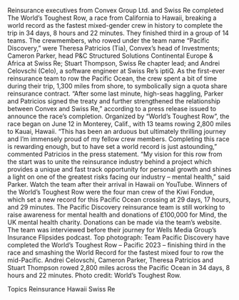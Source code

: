 Reinsurance executives from Convex Group Ltd. and Swiss Re completed The World’s Toughest Row, a race from California to Hawaii, breaking a world record as the fastest mixed-gender crew in history to complete the trip in 34 days, 8 hours and 22 minutes. They finished third in a group of 14 teams.
The crewmembers, who rowed under the team name “Pacific Discovery,” were Theresa Patricios (Tia), Convex’s head of Investments; Cameron Parker, head P&C Structured Solutions Continental Europe & Africa at Swiss Re; Stuart Thompson, Swiss Re chapter lead; and Andrei Celovschi (Celo), a software engineer at Swiss Re’s iptiQ.
As the first-ever reinsurance team to row the Pacific Ocean, the crew spent a bit of time during their trip, 1,300 miles from shore, to symbolically sign a quota share reinsurance contract. “After some last minute, high-seas haggling, Parker and Patricios signed the treaty and further strengthened the relationship between Convex and Swiss Re,” according to a press release issued to announce the race’s completion.
Organized by “World’s Toughest Row”, the race began on June 12 in Monterey, Calif., with 13 teams rowing 2,800 miles to Kauai, Hawaii.
“This has been an arduous but ultimately thrilling journey and I’m immensely proud of my fellow crew members. Completing this race is rewarding enough, but to have set a world record is just astounding,” commented Patricios in the press statement.
“My vision for this row from the start was to unite the reinsurance industry behind a project which provides a unique and fast track opportunity for personal growth and shines a light on one of the greatest risks facing our industry – mental health,” said Parker. Watch the team after their arrival in Hawaii on YouTube.
Winners of the World’s Toughest Row were the four man crew of the Kiwi Fondue, which set a new record for this Pacific Ocean crossing at 29 days, 17 hours, and 29 minutes.
The Pacific Discovery reinsurance team is still working to raise awareness for mental health and donations of £100,000 for Mind, the UK mental health charity. Donations can be made via the team’s website.
The team was interviewed before their journey for Wells Media Group’s Insurance Flipsides podcast.
Top photograph: Team Pacific Discovery have completed the World’s Toughest Row – Pacific 2023 – finishing third in the race and smashing the World Record for the fastest mixed four to row the mid-Pacific. Andrei Celovschi, Cameron Parker, Theresa Patricios and Stuart Thompson rowed 2,800 miles across the Pacific Ocean in 34 days, 8 hours and 22 minutes. Photo credit: World’s Toughest Row.

Topics
Reinsurance
Hawaii
Swiss Re
